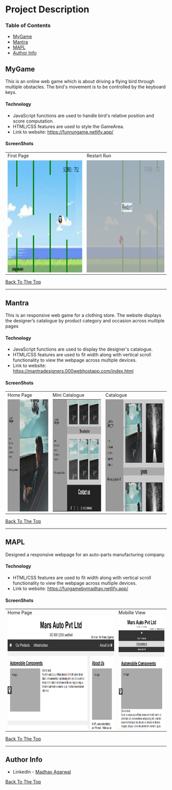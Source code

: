 # Project Description

### Table of Contents

- [MyGame](#mygame)
- [Mantra](#mantra)
- [MAPL](#mapl)
- [Author Info](#author-info)

## MyGame

This is an online web game which is about driving a flying bird through multiple obstacles. The bird's movement is to be controlled by the keyboard keys.

#### Technology

- JavaScript functions are used to handle bird's relative position and score computation.
- HTML/CSS features are used to style the GameArea.
- Link to website: https://funrungame.netlify.app/

#### ScreenShots

<table>
  <tr>
    <td>First Page</td>
     <td>Restart Run</td>
  </tr>
  <tr>
    <td><img src="https://github.com/MadhavAgarwal21/Madhav_Agarwal/blob/master/images/Screenshot%20(49).png" alt="Home Screen" width="100%" height="350px"></td>
    <td><img src="https://github.com/MadhavAgarwal21/Madhav_Agarwal/blob/master/images/Screenshot%20(48).png" alt="Cat Classification" width="100%" height="350px">
</td>
  </tr>
 </table>


[Back To The Top](#Project-Description)

---

## Mantra

This is an responsive web game for a clothing store. The website displays the designer’s catalogue by
product category and occasion across multiple pages

#### Technology

- JavaScript functions are used to display the designer's catalogue.
- HTML/CSS features are used to fit width along with vertical scroll functionality to view the webpage across multiple devices.
- Link to website: https://mantradesigners.000webhostapp.com/index.html

#### ScreenShots

<table>
  <tr>
    <td>Home Page</td>
     <td>Mini Catalogue</td>
     <td>Catalogue</td>
  </tr>
  <tr>
    <td><img src="https://github.com/MadhavAgarwal21/Madhav_Agarwal/blob/master/images/Screenshot%20(50).png" alt="Home Screen" width="100%" height="350px"></td>
    <td><img src="https://github.com/MadhavAgarwal21/Madhav_Agarwal/blob/master/images/Screenshot%20(51).png" alt="Cat Classification" width="100%" height="350px">
    <td><img src="https://github.com/MadhavAgarwal21/Madhav_Agarwal/blob/master/images/Screenshot%20(52).png" alt="Cat Classification" width="100%" height="350px">
</td>
  </tr>
 </table>

[Back To The Top](#Project-Description)

---

## MAPL

Designed a responsive webpage for an auto-parts manufacturing company.

#### Technology

- HTML/CSS features are used to fit width along with vertical scroll functionality to view the webpage across multiple devices.
- Link to website: https://fungamebymadhav.netlify.app/ 

#### ScreenShots

<table>
  <tr>
    <td>Home Page</td>
    <td>Mobille View</td>
  </tr>
  <tr>
    <td><img src="https://github.com/MadhavAgarwal21/Madhav_Agarwal/blob/master/images/Screenshot%20(53).png" alt="Cat Classification" width="100%" height="350px">
    </td>
    <td><img src="https://github.com/MadhavAgarwal21/Madhav_Agarwal/blob/master/images/Screenshot%20(54).png" alt="Cat Classification" width="100%" height="350px">
    </td>
  </tr>
 </table>


[Back To The Top](#Project-Description)

---

## Author Info

- LinkedIn - [Madhav Agarwal](https://www.linkedin.com/in/madhav-agarwal-2k/) 

[Back To The Top](#Project-Description)
